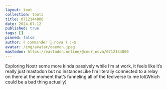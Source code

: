 ```yaml
---
layout: toot
collection: toots
title: 0712144800
date: 2024-07-12
published: true
tags: []
pinned: false
author: ⸸ commander ░ nova ⸸ :~$
avatar: /img/avatar/daemon.jpeg
mastodon: https://mastodon.online/@cmdr_nova/0712144800
---
```


Exploring Nostr some more kinda passively while I’m at work, it feels like it’s really just mastodon but no instancesLike I’m literally connected to a relay on there at the moment that’s funneling all of the fediverse to me lol(Which could be a bad thing actually)
